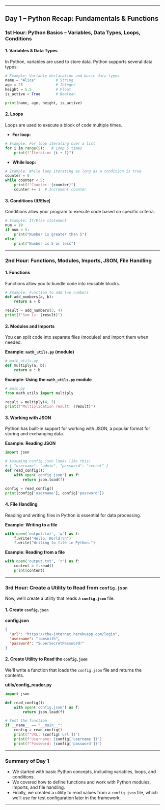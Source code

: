 
---

## **Day 1 – Python Recap: Fundamentals & Functions**

### **1st Hour: Python Basics – Variables, Data Types, Loops, Conditions**

#### **1. Variables & Data Types**
In Python, variables are used to store data. Python supports several data types:

```python
# Example: Variable declaration and basic data types
name = "Alice"         # String
age = 25               # Integer
height = 5.5           # Float
is_active = True       # Boolean

print(name, age, height, is_active)
```

#### **2. Loops**
Loops are used to execute a block of code multiple times.

- **For loop:**
```python
# Example: For loop iterating over a list
for i in range(5):   # Loop 5 times
    print(f"Iteration {i + 1}")
```

- **While loop:**
```python
# Example: While loop iterating as long as a condition is true
counter = 0
while counter < 5:
    print(f"Counter: {counter}")
    counter += 1  # Increment counter
```

#### **3. Conditions (If/Else)**
Conditions allow your program to execute code based on specific criteria.

```python
# Example: If/Else statement
num = 10
if num > 5:
    print("Number is greater than 5")
else:
    print("Number is 5 or less")
```

---

### **2nd Hour: Functions, Modules, Imports, JSON, File Handling**

#### **1. Functions**
Functions allow you to bundle code into reusable blocks.

```python
# Example: Function to add two numbers
def add_numbers(a, b):
    return a + b

result = add_numbers(3, 4)
print(f"Sum is: {result}")
```

#### **2. Modules and Imports**
You can split code into separate files (modules) and import them when needed.

**Example: `math_utils.py` (module)**
```python
# math_utils.py
def multiply(a, b):
    return a * b
```

**Example: Using the `math_utils.py` module**
```python
# main.py
from math_utils import multiply

result = multiply(4, 5)
print(f"Multiplication result: {result}")
```

#### **3. Working with JSON**
Python has built-in support for working with JSON, a popular format for storing and exchanging data.

**Example: Reading JSON**
```python
import json

# Assuming config.json looks like this:
# { "username": "admin", "password": "secret" }
def read_config():
    with open('config.json') as f:
        return json.load(f)

config = read_config()
print(config['username'], config['password'])
```

#### **4. File Handling**
Reading and writing files in Python is essential for data processing.

**Example: Writing to a file**
```python
with open('output.txt', 'w') as f:
    f.write("Hello, World!\n")
    f.write("Writing to file in Python.")
```

**Example: Reading from a file**
```python
with open('output.txt', 'r') as f:
    content = f.read()
    print(content)
```

---

### **3rd Hour: Create a Utility to Read from `config.json`**

Now, we’ll create a utility that reads a **`config.json`** file.

#### **1. Create `config.json`**
**config.json**
```json
{
  "url": "https://the-internet.herokuapp.com/login",
  "username": "tomsmith",
  "password": "SuperSecretPassword!"
}
```

#### **2. Create Utility to Read the `config.json`**
We'll write a function that loads the `config.json` file and returns the contents.

**utils/config_reader.py**
```python
import json

def read_config():
    with open('config.json') as f:
        return json.load(f)

# Test the function
if __name__ == "__main__":
    config = read_config()
    print(f"URL: {config['url']}")
    print(f"Username: {config['username']}")
    print(f"Password: {config['password']}")
```

---

### **Summary of Day 1**
- We started with basic Python concepts, including variables, loops, and conditions.
- We covered how to define functions and work with Python modules, imports, and file handling.
- Finally, we created a utility to read values from a `config.json` file, which we’ll use for test configuration later in the framework.

---

